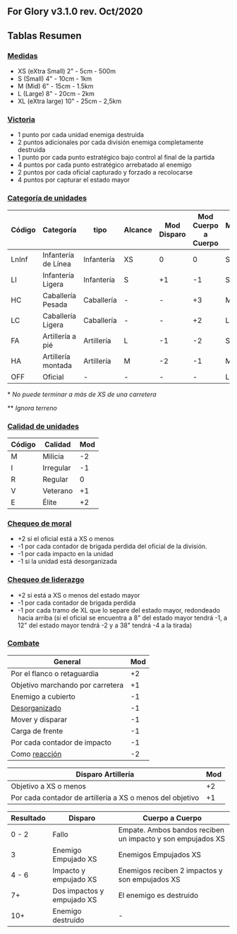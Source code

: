 ## For Glory v3.1.0 rev. Oct/2020

## Tablas Resumen

### [Medidas](index.md#medidas)

- XS (eXtra Small) 2" - 5cm - 500m
- S (Small) 4" - 10cm - 1km
- M (Mid) 6" - 15cm - 1.5km
- L (Large) 8" - 20cm - 2km
- XL (eXtra large) 10" - 25cm - 2,5km

### [Victoria](index.md#victoria)

- 1 punto por cada unidad enemiga destruida
- 2 puntos adicionales por cada división enemiga completamente destruida
- 1 punto por cada punto estratégico bajo control al final de la partida
- 4 puntos por cada punto estratégico arrebatado al enemigo
- 2 puntos por cada oficial capturado y forzado a recolocarse
- 4 puntos por capturar el estado mayor

### [Categoría de unidades](index.md#categoría-de-unidades)

| Código | Categoría           | tipo       | Alcance | Mod Disparo | Mod Cuerpo a Cuerpo | Movimiento base | Terreno Dificil |
| ---    | ---                 | ---        | ---     | ---         | ---                 | ---             | ---             |
| LnInf  | Infantería de Línea | Infantería | XS      | 0           | 0                   | S               | S               |
| LI     | Infantería Ligera   | Infantería | S       | +1          | -1                  | S               | S               |
| HC     | Caballería Pesada   | Caballería | -       | -           | +3                  | M               | S               |
| LC     | Caballería Ligera   | Caballería | -       | -           | +2                  | L               | M               |
| FA     | Artillería a pié    | Artillería | L       | -1          | -2                  | S               | -*              |
| HA     | Artillería montada  | Artillería | M       | -2          | -1                  | M               | S               |
| OFF    | Oficial             | -          | -       | -           | -                   | L**             | L**             |

\* *No puede terminar a más de XS de una carretera*

\*\* *Ignora terreno*

### [Calidad de unidades](index.md#calidad-de-unidades)

| Código | Calidad   | Mod |
| ---    | ---       | --- |
| M      | Milicia   | -2  |
| I      | Irregular | -1  |
| R      | Regular   | 0   |
| V      | Veterano  | +1  |
| E      | Élite     | +2  |

### [Chequeo de moral](#index.mdchequeo-de-moral)

- +2 si el oficial está a XS o menos
- -1 por cada contador de brigada perdida del oficial de la división.
- -1 por cada impacto en la unidad
- -1 si la unidad está desorganizada

### [Chequeo de liderazgo](#index.md#chequeo-de-liderazgo)

- +2 si está a XS o menos del estado mayor
- -1 por cada contador de brigada perdida
- -1 por cada tramo de XL que lo separe del estado mayor, redondeado hacia arriba (si el oficial se encuentra a 8" del estado mayor tendrá -1, a 12" del estado mayor tendrá -2 y a 38" tendrá -4 a la tirada)

### [Combate](index.md#combate)

| General                                | Mod |
| ---                                    | --- |
| Por el flanco o retaguardia            | +2  |
| Objetivo marchando por carretera       | +1  |
| Enemigo a cubierto                     | -1  |
| [Desorganizado](index.md#fase-de-activaciones) | -1  |
| Mover y disparar                       | -1  |
| Carga de frente                        | -1  |
| Por cada contador de impacto           | -1  |
| Como [reacción](index.md#acciones-de-reacción) | -2  |

| Disparo Artillería                                        | Mod |
| ---                                                       | --- |
| Objetivo a XS o menos                                     | +2  |
| Por cada contador de artillería a XS o menos del objetivo | +1  |

| Resultado | Disparo                    | Cuerpo a Cuerpo                                            |
| ---       | ---                        | ---                                                        |
| 0 - 2     | Fallo                      | Empate. Ambos bandos reciben un impacto y son empujados XS |
| 3         | Enemigo Empujado XS        | Enemigos Empujados XS                                      |
| 4 - 6     | Impacto y empujado XS      | Enemigos reciben 2 impactos y son empujados XS             |
| 7+        | Dos impactos y empujado XS | El enemigo es destruido                                    |
| 10+       | Enemigo destruido          | -                                                          |

